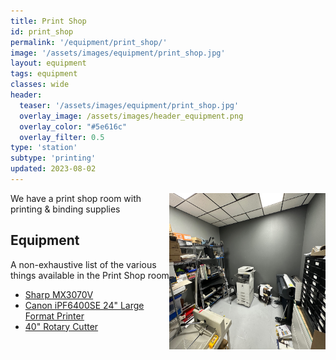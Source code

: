 ```yaml
---
title: Print Shop
id: print_shop
permalink: '/equipment/print_shop/'
image: '/assets/images/equipment/print_shop.jpg'
layout: equipment
tags: equipment
classes: wide
header:
  teaser: '/assets/images/equipment/print_shop.jpg'
  overlay_image: /assets/images/header_equipment.png
  overlay_color: "#5e616c"
  overlay_filter: 0.5
type: 'station'
subtype: 'printing'
updated: 2023-08-02
---
```

<img align="right" width="250" height="250" src="/assets/images/equipment/print_shop.jpg">

We have a print shop room with printing & binding supplies

## Equipment

A non-exhaustive list of the various things available in the Print Shop room

- [Sharp MX3070V](/equipment/sharp_printer/)
- [Canon iPF6400SE 24" Large Format Printer](/equipment/canon_lf_printer/)
- [40" Rotary Cutter](/equipment/rotary_cutter)
